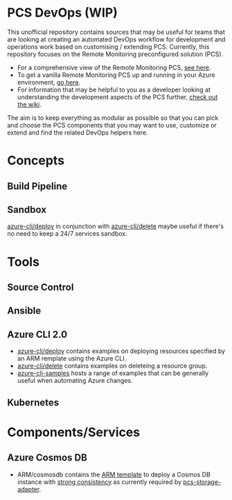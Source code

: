 PCS DevOps (WIP)
================

This unofficial repository contains sources that may be useful for teams that are looking at creating an automated DevOps workflow for development and operations work based on customising / extending PCS. Currently, this repository focuses on the Remote Monitoring preconfigured solution (PCS).

* For a comprehensive view of the Remote Monitoring PCS, [see here][pcs-url].
* To get a vanilla Remote Monitoring PCS up and running in your Azure environment, [go here][pcs-cli-url].
* For information that may be helpful to you as a developer looking at understanding the development aspects of the PCS further, [check out the wiki][pcs-wiki].

The aim is to keep everything as modular as possible so that you can pick and choose the PCS components that you may want to use, customize or extend and find the related DevOps helpers here.

Concepts
========

Build Pipeline
--------------

Sandbox
-------
[azure-cli/deploy][azure-cli-deploy] in conjunction with [azure-cli/delete][azure-cli-delete] maybe useful if there's no need to keep a 24/7 services sandbox.

Tools
=====

Source Control
--------------

Ansible
-------

Azure CLI 2.0
-------------

* [azure-cli/deploy][azure-cli-deploy] contains examples on deploying resources specified by an ARM remplate using the Azure CLI.
* [azure-cli/delete][azure-cli-delete] contains examples on deleteing a resource group.
* [azure-cli-samples][azure-cli-samples] hosts a range of examples that can be generally useful when automating Azure changes.

Kubernetes
----------

Components/Services
===================

Azure Cosmos DB
---------------

* ARM/cosmosdb contains the [ARM template][arm-template] to deploy a Cosmos DB instance with [strong consistency][strong-consistency] as currently required by [pcs-storage-adapter][pcs-storage-adapter].

[pcs-url]: https://docs.microsoft.com/en-us/azure/iot-suite/iot-suite-what-are-preconfigured-solutions
[pcs-cli-url]: http://azureiotsuite.com/
[pcs-wiki]: https://github.com/Azure/azure-iot-pcs-remote-monitoring-dotnet/wiki
[strong-consistency]: https://docs.microsoft.com/en-us/azure/cosmos-db/consistency-levels
[arm-template]: https://docs.microsoft.com/en-us/azure/azure-resource-manager/resource-group-authoring-templates
[pcs-storage-adapter]: https://github.com/Azure/pcs-storage-adapter-java
[azure-cli-samples]: https://github.com/Azure/azure-cli-samples
[arm-cosmosdb]: https://github.com/vitoc/pcs-devops/tree/master/ARM/cosmosdb
[azure-cli-deploy]: https://github.com/vitoc/pcs-devops/tree/master/azure-cli/deploy.md
[azure-cli-delete]: https://github.com/vitoc/pcs-devops/tree/master/azure-cli/delete.md